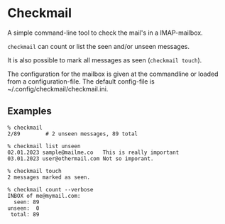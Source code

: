 # Checkmail

A simple command-line tool to check the mail's in a IMAP-mailbox.

`checkmail` can count or list the seen and/or unseen messages.

It is also possible to mark all messages as seen (`checkmail touch`).

The configuration for the mailbox is given at the commandline
or loaded from a configuration-file. The default config-file
is ~/.config/checkmail/checkmail.ini.

## Examples

```
% checkmail
2/89        # 2 unseen messages, 89 total

% checkmail list unseen
02.01.2023 sample@mailme.co   This is really important
03.01.2023 user@othermail.com Not so imporant.

% checkmail touch
2 messages marked as seen.

% checkmail count --verbose
INBOX of me@mymail.com:
  seen: 89
unseen:  0
 total: 89
```
